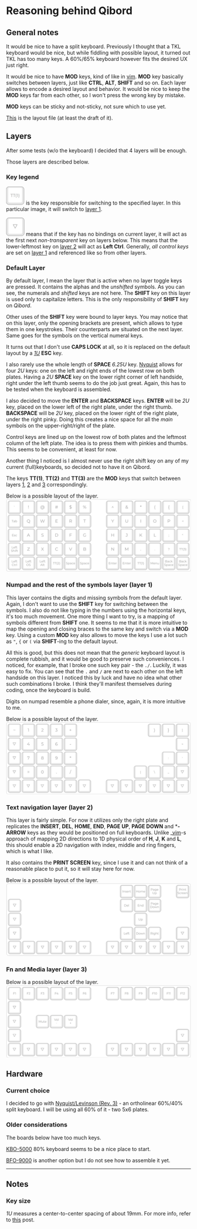 # Reasoning behind **Qibord**

## General notes

It would be nice to have a split keyboard. Previously I thought that a TKL keyboard would be nice, but while fiddling with possible layout, it turned out TKL has too many keys. A 60%/65% keyboard however fits the desired UX just right.

It would be nice to have **MOD** keys, kind of like in [vim](vim.org). **MOD** key basically switches between layers, just like **CTRL**, **ALT**, **SHIFT** and so on. Each layer allows to encode a desired layout and behavior. It would be nice to keep the **MOD** keys far from each other, so I won't press the wrong key by mistake.

**MOD** keys can be sticky and not-sticky, not sure which to use yet.

[This](qibord_layout.json) is the layout file (at least the draft of it).

## Layers

After some tests (w/o the keyboard) I decided that 4 layers will be enough.

Those layers are described below.

### Key legend

![Layer toggle key](layers/layer_toggle_key_small.jpg) is the key responsible for switching to the specified layer. In this particular image, it will switch to [layer 1](#numpad-and-the-rest-of-the-symbols-layer-layer-1).

![Next non-transparent key](layers/next_non_transparent_key_small.jpg) means that if the key has no bindings on current layer, it will act as the first next *non-transparent* key on layers below. This means that the lower-leftmost key on [layer 2](#text-navigation-layer-layer-2) will act as **Left Ctrl**. Generally, _all control keys_ are set on [layer 1](#key-size) and referenced like so from other layers.

### Default Layer

By default layer, I mean the layer that is active when no layer toggle keys are pressed. It contains the alphas and the _unshifted_ symbols. As you can see, the numerals and _shifted_ keys are not here. The **SHIFT** key on this layer is used only to capitalize letters. This is the only responsibility of **SHIFT** key on _Qibord_.

Other uses of the **SHIFT** key were bound to layer keys. You may notice that on this layer, only the opening brackets are present, which allows to type them in one keystrokes. Their counterparts are situated on the next layer. Same goes for the symbols on the vertical numeral keys.

It turns out that I don't use **CAPS LOCK** at all, so it is replaced on the default layout by a [_1U_](#key-size) **ESC** key.

I also rarely use the whole length of **SPACE** _6.25U_ key. [Nyquist](https://keeb.io/collections/split-keyboard-parts/products/nyquist-keyboard) allows for four _2U_ keys: one on the left and right ends of the lowest row on both plates. Having a _2U_ **SPACE** key on the lower right corner of left handside, right under the left thumb seems to do the job just great. Again, this has to be tested when the keyboard is assembled.

I also decided to move the **ENTER** and **BACKSPACE** keys. **ENTER** will be _2U_ key, placed on the lower left of the right plate, under the right thumb. **BACKSPACE** will be _2U_ key, placed on the lower right of the right plate, under the right pinky. Doing this creates a nice space for all the _main_ symbols on the upper-right/right of the plate.

Control keys are lined up on the lowest row of both plates and the leftmost column of the left plate. The idea is to press them with pinkies and thumbs. This seems to be convenient, at least for now.

Another thing I noticed is I almost never use the right shift key on any of my current (full)keyboards, so decided not to have it on Qibord.

The keys **TT(1)**, **TT(2)** and **TT(3)** are the **MOD** keys that switch between layers [1](#numpad-and-the-rest-of-the-symbols-layer-layer-1), [2](#text-navigation-layer-layer-2) and [3](#fn-and-media-layer-layer-3) correspondingly.

Below is a possible layout of the layer.
![Default layer](layers/default_layout.jpg)

### Numpad and the rest of the symbols layer (layer 1)

This layer contains the digits and missing symbols from the default layer. Again, I don't want to use the **SHIFT** key for switching between the symbols. I also do not like typing in the numbers using the horizontal keys, it's too much movement. One more thing I want to try, is a mapping of symbols different from **SHIFT** one. It seems to me that it is more intuitive to map the opening and closing braces to the same key and switch via a ****MOD**** key. Using a custom **MOD** key also allows to move the keys I use a lot such as `"`, `{` or `(` via **SHIFT**-ing to the default layout.

All this is good, but this does not mean that the _generic_ keyboard layout is complete rubbish, and it would be good to preserve such conveniences. I noticed, for example, that I broke one such key pair - the `./`. Luckily, it was easy to fix. You can see that the `.` and `/` are next to each other on the left handside on this layer. I noticed this by luck and have no idea what other such combinations I broke. I think they'll manifest themselves during coding, once the keyboard is build.

Digits on numpad resemble a phone dialer, since, again, it is more intuitive to me.

Below is a possible layout of the layer.
![Numpad and Symbol layer](layers/numpad_and_symbols.jpg)

### Text navigation layer (layer 2)

This layer is fairly simple. For now it utilizes only the right plate and replicates the **INSERT**, **DEL**, **HOME**, **END**, **PAGE UP**, **PAGE DOWN** and ***-ARROW** keys as they would be positioned on full keyboards. Unlike _[vim](vim.org)-s approach of mapping 2D directions to 1D physical order of **H**, **J**, **K** and **L**, this should enable a 2D navigation with index, middle and ring fingers, which is what I like.

It also contains the **PRINT SCREEN** key, since I use it and can not think of a reasonable place to put it, so it will stay here for now.

Below is a possible layout of the layer.
![Text navigation layer](layers/text_navigation.jpg)

### **Fn** and Media layer (layer 3)

Below is a possible layout of the layer.
![**Fn** and Media layer](layers/fn_keys_and_media.jpg)

## Hardware

### Current choice

I decided to go with [Nyquist/Levinson (Rev. 3)](https://keeb.io/collections/split-keyboard-parts/products/nyquist-keyboard) - an ortholinear 60%/40% split keyboard. I will be using all 60% of it - two 5x6 plates.

### Older considerations

The boards below have too much keys.

[KBO-5000](https://keeb.io/collections/frontpage/products/kbo-5000-split-staggered-80-keyboard) 80% keyboard seems to be a nice place to start.

[BFO-9000](https://keeb.io/collections/frontpage/products/bfo-9000-keyboard-customizable-full-size-split-ortholinear) is another option but I do not see how to assemble it yet.

----------

## Notes

### Key size

_1U_ measures a center-to-center spacing of about 19mm. For more info, refer to [this](https://www.reddit.com/r/MechanicalKeyboards/wiki/keycap_guides#wiki_key_spacing) post.
